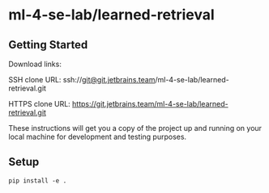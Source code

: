 # ml-4-se-lab/learned-retrieval



## Getting Started

Download links:

SSH clone URL: ssh://git@git.jetbrains.team/ml-4-se-lab/learned-retrieval.git

HTTPS clone URL: https://git.jetbrains.team/ml-4-se-lab/learned-retrieval.git



These instructions will get you a copy of the project up and running on your local machine for development and testing purposes.

## Setup
```
pip install -e .
```